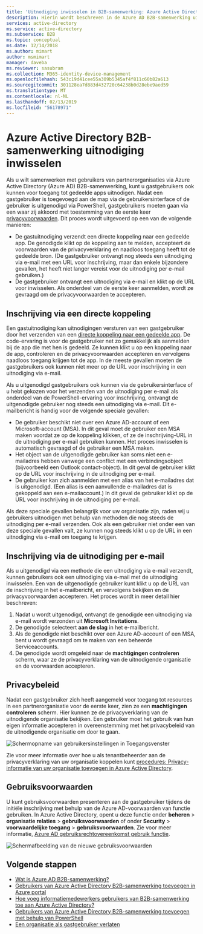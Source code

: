```yaml
---
title: 'Uitnodiging inwisselen in B2B-samenwerking: Azure Active Directory | Microsoft Docs'
description: Hierin wordt beschreven in de Azure AD B2B-samenwerking uitnodiging inwisselen ervaring voor eindgebruikers, met inbegrip van de overeenkomst met privacyvoorwaarden.
services: active-directory
ms.service: active-directory
ms.subservice: B2B
ms.topic: conceptual
ms.date: 12/14/2018
ms.author: mimart
author: msmimart
manager: daveba
ms.reviewer: sasubram
ms.collection: M365-identity-device-management
ms.openlocfilehash: 543c19d41cee55a309b5345af4f811c60b82a613
ms.sourcegitcommit: 301128ea7d883d432720c64238b0d28ebe9aed59
ms.translationtype: MT
ms.contentlocale: nl-NL
ms.lasthandoff: 02/13/2019
ms.locfileid: "56178971"
---
```

# <a name="azure-active-directory-b2b-collaboration-invitation-redemption"></a>Azure Active Directory B2B-samenwerking uitnodiging inwisselen

Als u wilt samenwerken met gebruikers van partnerorganisaties via Azure Active Directory (Azure AD) B2B-samenwerking, kunt u gastgebruikers ook kunnen voor toegang tot gedeelde apps uitnodigen. Nadat een gastgebruiker is toegevoegd aan de map via de gebruikersinterface of de gebruiker is uitgenodigd via PowerShell, gastgebruikers moeten gaan via een waar zij akkoord met toestemming van de eerste keer [privacyvoorwaarden](#privacy-policy-agreement). Dit proces wordt uitgevoerd op een van de volgende manieren:

- De gastuitnodiging verzendt een directe koppeling naar een gedeelde app. De genodigde klikt op de koppeling aan te melden, accepteert de voorwaarden van de privacyverklaring en naadloos toegang heeft tot de gedeelde bron. (De gastgebruiker ontvangt nog steeds een uitnodiging via e-mail met een URL voor inschrijving, maar dan enkele bijzondere gevallen, het heeft niet langer vereist voor de uitnodiging per e-mail gebruiken.)  
- De gastgebruiker ontvangt een uitnodiging via e-mail en klikt op de URL voor inwisselen. Als onderdeel van de eerste keer aanmelden, wordt ze gevraagd om de privacyvoorwaarden te accepteren.

## <a name="redemption-through-a-direct-link"></a>Inschrijving via een directe koppeling

Een gastuitnodiging kan uitnodigingen versturen van een gastgebruiker door het verzenden van een [directe koppeling naar een gedeelde app](../manage-apps/end-user-experiences.md#direct-sign-on-links). De code-ervaring is voor de gastgebruiker net zo gemakkelijk als aanmelden bij de app die met hen is gedeeld. Ze kunnen klikt u op een koppeling naar de app, controleren en de privacyvoorwaarden accepteren en vervolgens naadloos toegang krijgen tot de app. In de meeste gevallen moeten de gastgebruikers ook kunnen niet meer op de URL voor inschrijving in een uitnodiging via e-mail.

Als u uitgenodigd gastgebruikers ook kunnen via de gebruikersinterface of u hebt gekozen voor het verzenden van de uitnodiging per e-mail als onderdeel van de PowerShell-ervaring voor inschrijving, ontvangt de uitgenodigde gebruiker nog steeds een uitnodiging via e-mail. Dit e-mailbericht is handig voor de volgende speciale gevallen:

- De gebruiker beschikt niet over een Azure AD-account of een Microsoft-account (MSA). In dit geval moet de gebruiker een MSA maken voordat ze op de koppeling klikken, of ze de inschrijving-URL in de uitnodiging per e-mail gebruiken kunnen. Het proces inwisselen is automatisch gevraagd of de gebruiker een MSA maken.
- Het object van de uitgenodigde gebruiker kan soms niet een e-mailadres hebben vanwege een conflict met een verbindingsobject (bijvoorbeeld een Outlook contact-object). In dit geval de gebruiker klikt op de URL voor inschrijving in de uitnodiging per e-mail.
- De gebruiker kan zich aanmelden met een alias van het e-mailadres dat is uitgenodigd. (Een alias is een aanvullende e-mailadres dat is gekoppeld aan een e-mailaccount.) In dit geval de gebruiker klikt op de URL voor inschrijving in de uitnodiging per e-mail.

Als deze speciale gevallen belangrijk voor uw organisatie zijn, raden wij u gebruikers uitnodigen met behulp van methoden die nog steeds de uitnodiging per e-mail verzenden. Ook als een gebruiker niet onder een van deze speciale gevallen valt, ze kunnen nog steeds klikt u op de URL in een uitnodiging via e-mail om toegang te krijgen.

## <a name="redemption-through-the-invitation-email"></a>Inschrijving via de uitnodiging per e-mail

Als u uitgenodigd via een methode die een uitnodiging via e-mail verzendt, kunnen gebruikers ook een uitnodiging via e-mail met de uitnodiging inwisselen. Een van de uitgenodigde gebruiker kunt klikt u op de URL van de inschrijving in het e-mailbericht, en vervolgens bekijken en de privacyvoorwaarden accepteren. Het proces wordt in meer detail hier beschreven:

1.  Nadat u wordt uitgenodigd, ontvangt de genodigde een uitnodiging via e-mail wordt verzonden uit **Microsoft Invitations**.
2.  De genodigde selecteert **aan de slag** in het e-mailbericht.
3.  Als de genodigde niet beschikt over een Azure AD-account of een MSA, bent u wordt gevraagd om te maken van een beheerde Serviceaccounts.
4.  De genodigde wordt omgeleid naar de **machtigingen controleren** scherm, waar ze de privacyverklaring van de uitnodigende organisatie en de voorwaarden accepteren.

## <a name="privacy-policy-agreement"></a>Privacybeleid

Nadat een gastgebruiker zich heeft aangemeld voor toegang tot resources in een partnerorganisatie voor de eerste keer, zien ze een **machtigingen controleren** scherm. Hier kunnen ze de privacyverklaring van de uitnodigende organisatie bekijken. Een gebruiker moet het gebruik van hun eigen informatie accepteren in overeenstemming met het privacybeleid van de uitnodigende organisatie om door te gaan.

![Schermopname van gebruikersinstellingen in Toegangsvenster](media/redemption-experience/ConsentScreen.png) 

Zie voor meer informatie over hoe u als tenantbeheerder aan de privacyverklaring van uw organisatie koppelen kunt [procedures: Privacy-informatie van uw organisatie toevoegen in Azure Active Directory](https://aka.ms/adprivacystatement).

## <a name="terms-of-use"></a>Gebruiksvoorwaarden

U kunt gebruiksvoorwaarden presenteren aan de gastgebruiker tijdens de initiële inschrijving met behulp van de Azure AD-voorwaarden van functie gebruiken. In Azure Active Directory, opent u deze functie onder **beheren** > **organisatie relaties** > **gebruiksvoorwaarden** of onder **Security** > **voorwaardelijke toegang** > **gebruiksvoorwaarden**. Zie voor meer informatie, [Azure AD gebruiksrechtovereenkomst gebruik functie](../governance/active-directory-tou.md).

![Schermafbeelding van de nieuwe gebruiksvoorwaarden](media/redemption-experience/organizational-relationships-terms-of-use.png) 

## <a name="next-steps"></a>Volgende stappen

- [Wat is Azure AD B2B-samenwerking?](what-is-b2b.md)
- [Gebruikers van Azure Active Directory B2B-samenwerking toevoegen in Azure portal](add-users-administrator.md)
- [Hoe voeg informatiemedewerkers gebruikers van B2B-samenwerking toe aan Azure Active Directory?](add-users-information-worker.md)
- [Gebruikers van Azure Active Directory B2B-samenwerking toevoegen met behulp van PowerShell](customize-invitation-api.md#powershell)
- [Een organisatie als gastgebruiker verlaten](leave-the-organization.md)
